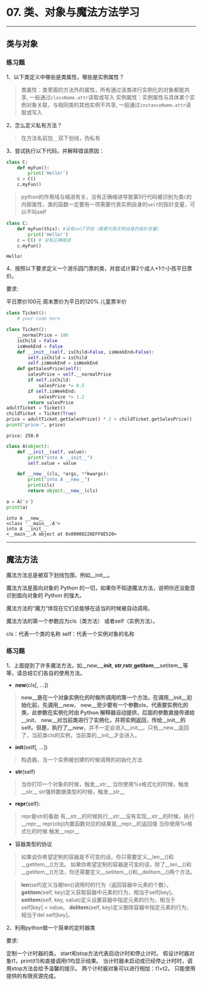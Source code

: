 # 07. 类、对象与魔法方法学习
---
## 类与对象

### 练习题

1、以下类定义中哪些是类属性，哪些是实例属性？
> 类属性：类里面的方法外的属性，所有通过该类进行实例化的对象都能共享, 一般通过`className.attr`读取或写入
> 实例属性：实例属性与具体某个实例对象关联，与相同类的其他实例不共享, 一般通过`instanceName.attr`读取或写入

2、怎么定义私有⽅法？
> 在方法名前加`__`双下划线，伪私有

3、尝试执行以下代码，并解释错误原因：
```python
class C:
    def myFun():
        print('Hello!')
    c = C()
    c.myFun()
```
> python的作用域与缩进有关，没有正确缩进导致第5行代码被识别为类`C`的内部属性，类的函数一定要有一项需要代表实例自身的`self`的指针变量，可以不叫self


```python
class C:
    def myFun(this): #没有self字段（需要代表实例自身的指针变量）
        print('Hello!')
    c = C() # 没有正确缩进
    c.myFun()
```

    Hello!
    

4、按照以下要求定义一个游乐园门票的类，并尝试计算2个成人+1个小孩平日票价。

要求:

平日票价100元
周末票价为平日的120%
儿童票半价
```python
class Ticket():
    # your code here

```


```python
class Ticket():
    __normalPrice = 100
    isChild = False
    isWeekEnd = False
    def __init__(self, isChild=False, isWeekEnd=False):
        self.isChild = isChild
        self.isWeekEnd = isWeekEnd
    def getSalesPrice(self):
        salesPrice = self.__normalPrice
        if self.isChild:
            salesPrice *= 0.5
        if self.isWeekEnd:
            salesPrice *= 1.2
        return salesPrice
adultTicket = Ticket()
childTicket = Ticket(True)
price = adultTicket.getSalesPrice() * 2 + childTicket.getSalesPrice()
print("price:", price)
```

    price: 250.0
    


```python
class A(object):
    def __init__(self, value):
        print("into A __init__")
        self.value = value

    def __new__(cls, *args, **kwargs):
        print("into A __new__")
        print(cls)
        return object.__new__(cls)

a = A('a')
print(a)
```

    into A __new__
    <class '__main__.A'>
    into A __init__
    <__main__.A object at 0x00000226EFF8E520>
    

---
## 魔法方法
魔法方法总是被双下划线包围，例如__init__。

魔法方法是面向对象的 Python 的一切，如果你不知道魔法方法，说明你还没能意识到面向对象的 Python 的强大。

魔法方法的“魔力”体现在它们总能够在适当的时候被自动调用。

魔法方法的第一个参数应为cls（类方法） 或者self（实例方法）。

cls：代表一个类的名称
self：代表一个实例对象的名称

### 练习题

1、上面提到了许多魔法方法，如__new__,__init__, __str__,__rstr__,__getitem__,__setitem__等等，请总结它们各自的使用方法。

- __new__(cls[, ...])

> __new__是在一个对象实例化的时候所调用的第一个方法，在调用__init__初始化前，先调用__new__。
> __new__至少要有一个参数cls，代表要实例化的类，此参数在实例化时由 Python 解释器自动提供，后面的参数直接传递给__init__。
> __new__对当前类进行了实例化，并将实例返回，传给__init__的self。但是，执行了__new__，并不一定会进入__init__，只有__new__返回了，当前类cls的实例，当前类的__init__才会进入。

- __init__(self[, ...])

> 构造器，当一个实例被创建的时候调用的初始化方法

- __str__(self)

> 当你打印一个对象的时候，触发__str__
> 当你使用%s格式化的时候，触发__str__
> str强转数据类型的时候，触发__str__

- __repr__(self):

> repr是str的备胎
> 有__str__的时候执行__str__,没有实现__str__的时候，执行__repr__
> repr(obj)内置函数对应的结果是__repr__的返回值
> 当你使用%r格式化的时候 触发__repr__


- 容器类型的协议

> 如果说你希望定制的容器是不可变的话，你只需要定义__len__()和__getitem__()方法。
> 如果你希望定制的容器是可变的话，除了__len__()和__getitem__()方法，你还需要定义__setitem__()和__delitem__()两个方法。

> __len__(self)定义当被len()调用时的行为（返回容器中元素的个数）。
> __getitem__(self, key)定义获取容器中元素的行为，相当于self[key]。
> __setitem__(self, key, value)定义设置容器中指定元素的行为，相当于self[key] = value。
> __delitem__(self, key)定义删除容器中指定元素的行为，相当于del self[key]。

2、利用python做一个简单的定时器类

要求:

定制一个计时器的类。
start和stop方法代表启动计时和停止计时。
假设计时器对象t1，print(t1)和直接调用t1均显示结果。
当计时器未启动或已经停止计时时，调用stop方法会给予温馨的提示。
两个计时器对象可以进行相加：t1+t2。
只能使用提供的有限资源完成。



```python

```
